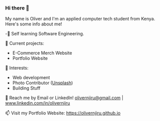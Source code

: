 ### Hi there 👋
My name is Oliver and I'm an applied computer tech student from Kenya. Here's some info about me!

-🌱 Self learning Software Engineering.

🔭 Current projects:

<ul>
  <li>E-Commerce Merch Website</li>
  <li>Portfolio Website</li>
</ul>

🌱 Interests:

<ul>
  <li>Web development</li>
  <li>Photo Contributor (<a href="https://unsplash.com/@olivernjiru">Unsplash</a>)</li>
  <li>Building Stuff</li>
 </ul>

💬 Reach me by Email or LinkedIn! olivernjiru@gmail.com | www.linkedin.com/in/olivernjiru

📫 Visit my Portfolio Website: https://olivernjiru.github.io

<!--
**olivernjiru/olivernjiru** is a ✨ _special_ ✨ repository because its `README.md` (this file) appears on your GitHub profile.

Here are some ideas to get you started:

- 🔭 I’m currently working on building my Web Apps Development knowledge
- 🌱 I’m currently learning Machine Learning
- 👯 I’m looking to collaborate on ...
- 🤔 I’m looking for help with Web App Development
- 💬 Ask me about ...
- 📫 How to reach me: ...
- 😄 Pronouns: ...
- ⚡ Fun fact: ...
-->
